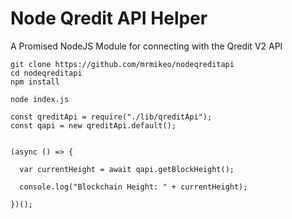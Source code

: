 # Node Qredit API Helper

A Promised NodeJS Module for connecting with the Qredit V2 API

```
git clone https://github.com/mrmikeo/nodeqreditapi
cd nodeqreditapi
npm install

node index.js
```

```
const qreditApi = require("./lib/qreditApi");
const qapi = new qreditApi.default();


(async () => {
  
  var currentHeight = await qapi.getBlockHeight();
  
  console.log("Blockchain Height: " + currentHeight);
  
})();
```
